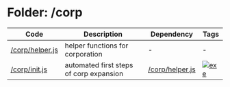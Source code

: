 <!-- begin script info -->
# Folder: /corp
Code|Description|Dependency|Tags
-|-|-|-
[/corp/helper.js](./helper.js)|helper functions for corporation|-|-
[/corp/init.js](./init.js)|automated first steps of corp expansion|[/corp/helper.js](./helper.js)|[![exe](https://img.shields.io/badge/-exe-gold)](#exe)
